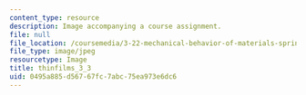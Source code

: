 ```yaml
---
content_type: resource
description: Image accompanying a course assignment.
file: null
file_location: /coursemedia/3-22-mechanical-behavior-of-materials-spring-2008/0495a885d56767fc7abc75ea973e6dc6_thinfilms_3_3.jpg
file_type: image/jpeg
resourcetype: Image
title: thinfilms_3_3
uid: 0495a885-d567-67fc-7abc-75ea973e6dc6
---
```

